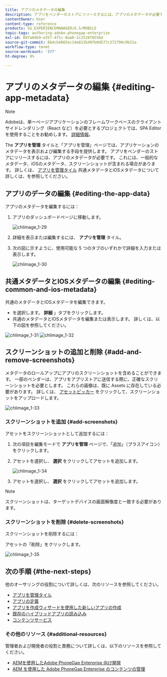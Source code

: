 ```yaml
---
title: アプリのメタデータの編集
description: アプリをベンダーのストアにリリースするには、アプリのメタデータが必要です。 このページでは、アプリデータの編集について説明します。
contentOwner: User
content-type: reference
products: SG_EXPERIENCEMANAGER/6.5/MOBILE
topic-tags: authoring-adobe-phonegap-enterprise
exl-id: 897a04b9-e357-4f1c-8aa0-2c2528f8556d
source-git-commit: 8b4cb4065ec14e813b49fb0d577c372790c9b21a
workflow-type: tm+mt
source-wordcount: '377'
ht-degree: 9%

---
```


# アプリのメタデータの編集 {#editing-app-metadata}

>[!NOTE]
>
>Adobeは、単一ページアプリケーションのフレームワークベースのクライアントサイドレンダリング（React など）を必要とするプロジェクトでは、SPA Editor を使用することをお勧めします。 [詳細情報](/help/sites-developing/spa-overview.md)。

The **アプリを管理** タイルと「アプリを管理」ページでは、アプリケーションのメタデータを表示および編集する手段を提供します。 アプリをベンダーのストアにリリースするには、アプリのメタデータが必要です。 これには、一般的なメタデータ、iOSのメタデータ、スクリーンショットが含まれる場合があります。 詳しくは、 [アプリを管理タイル](/help/mobile/phonegap-app-details-tile.md) 共通メタデータとiOSメタデータについて詳しくは、を参照してください。

## アプリのデータの編集 {#editing-the-app-data}

アプリのメタデータを編集するには：

1. アプリのダッシュボードページに移動します。

   ![chlimage_1-29](assets/chlimage_1-29.png)

1. 詳細を表示または編集するには、 **アプリを管理** タイル。

1. 次の図に示すように、使用可能な 5 つのタブのいずれかで詳細を入力または表示します。

   ![chlimage_1-30](assets/chlimage_1-30.png)

## 共通メタデータとIOSメタデータの編集 {#editing-common-and-ios-metadata}

共通のメタデータとIOSメタデータを編集できます。

* を選択します。 **詳細** 」タブをクリックします。
* 共通のメタデータとIOSメタデータを編集または表示します。 詳しくは、以下の図を参照してください。

![chlimage_1-31](assets/chlimage_1-31.png) ![chlimage_1-32](assets/chlimage_1-32.png)

## スクリーンショットの追加と削除 {#add-and-remove-screenshots}

メタデータのロールアップにアプリのスクリーンショットを含めることができます。 一部のベンダーは、アプリをアプリストアに送信する際に、正確なスクリーンショットを必要とします。 これらの画像は、既に Assets に存在している必要があります。 詳しくは、 [アセットピッカー](../assets/search-assets.md#assetpicker) をクリックして、スクリーンショットをアップロードします。

![chlimage_1-33](assets/chlimage_1-33.png)

### スクリーンショットを追加 {#add-screenshots}

アセットをスクリーンショットとして追加するには：

1. 次の項目を編集モードで **アプリを管理** ページで、「追加」（プラスアイコン）をクリックします。
1. アセットを選択し、 **選択** をクリックしてアセットを追加します。

   ![chlimage_1-34](assets/chlimage_1-34.png)

1. アセットを選択し、 **選択** をクリックしてアセットを追加します。

>[!NOTE]
>
>スクリーンショットは、ターゲットデバイスの画面解像度と一致する必要があります。

### スクリーンショットを削除 {#delete-screenshots}

スクリーンショットを削除するには：

アセットの「削除」をクリックします。

![chlimage_1-35](assets/chlimage_1-35.png)

## 次の手順 {#the-next-steps}

他のオーサリングの役割について詳しくは、次のリソースを参照してください。

* [アプリを管理タイル](/help/mobile/phonegap-app-details-tile.md)
* [アプリの定義](/help/mobile/phonegap-app-definitions.md)
* [アプリを作成ウィザードを使用した新しいアプリの作成](/help/mobile/phonegap-create-new-app.md)
* [既存のハイブリッドアプリの読み込み](/help/mobile/phonegap-adding-content-to-imported-app.md)
* [コンテンツサービス](/help/mobile/develop-content-as-a-service.md)

### その他のリソース {#additional-resources}

管理者および開発者の役割と責務について詳しくは、以下のリソースを参照してください。

* [AEMを使用したAdobe PhoneGap Enterprise 向け開発](/help/mobile/developing-in-phonegap.md)
* [AEM を使用した Adobe PhoneGap Enterprise のコンテンツの管理](/help/mobile/administer-phonegap.md)
